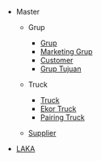 - Master

  - Grup

    - [Grup](master/master-grup/grup.md)
    - [Marketing Grup](master/master-grup/marketing-grup.md)
    - [Customer](master/master-grup/customer.md)
    - [Grup Tujuan](master/master-grup/grup-tujuan.md)

  - Truck

    - [Truck](master/master-truck/truck.md)
    - [Ekor Truck](master/master-truck/ekor-truck.md)
    - [Pairing Truck](master/master-truck/pairing-truck.md)

  - [Supplier](master/supplier.md)

- [LAKA](laka.md)